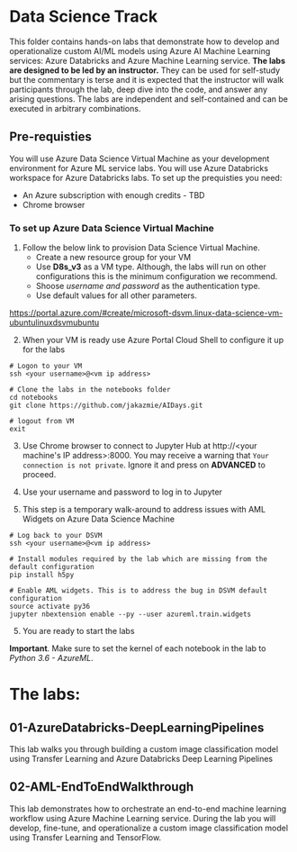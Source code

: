 # Data Science Track

This folder contains hands-on labs that demonstrate how to develop and operationalize custom AI/ML models using Azure AI Machine Learning services: Azure Databricks and Azure Machine Learning service. **The labs are designed to be led by an instructor.**  They can be used for self-study but the commentary is terse and it is expected
that the instructor will walk participants through the lab, deep dive into the code, and answer any arising questions. The labs are independent and self-contained and can be executed in arbitrary combinations. 


## Pre-requisties

You will use Azure Data Science Virtual Machine as your development environment for Azure ML service labs. You will use Azure Databricks workspace for Azure Databricks labs. To set up the prequisties you need:
- An Azure subscription with enough credits - TBD
- Chrome browser


### To set up Azure Data Science Virtual Machine

1. Follow the below link to provision Data Science Virtual Machine. 
   - Create a new resource group for your VM
   - Use **D8s_v3** as a VM type. Although, the labs will run on other configurations this is the minimum configuration we recommend. 
   - Shoose *username and password* as the authentication type. 
   - Use default values for all other parameters.

 https://portal.azure.com/#create/microsoft-dsvm.linux-data-science-vm-ubuntulinuxdsvmubuntu

2. When your VM is ready use Azure Portal Cloud Shell to configure it up for the labs

```
# Logon to your VM
ssh <your username>@<vm ip address>

# Clone the labs in the notebooks folder
cd notebooks
git clone https://github.com/jakazmie/AIDays.git

# logout from VM
exit
```

3. Use Chrome browser to connect to Jupyter Hub at http://<your machine's IP address>:8000. You may receive a warning that `Your connection is not private`. Ignore it and press on **ADVANCED** to proceed.

3. Use your username and password to log in to Jupyter

4. This step is a temporary walk-around to address issues with AML Widgets on Azure Data Science Machine
```
# Log back to your DSVM
ssh <your username>@<vm ip address>

# Install modules required by the lab which are missing from the default configuration
pip install h5py

# Enable AML widgets. This is to address the bug in DSVM default configuration
source activate py36
jupyter nbextension enable --py --user azureml.train.widgets
```

5. You are ready to start the labs

**Important**. Make sure to set the kernel of each notebook in the lab to *Python 3.6 - AzureML*.




# The labs:


## 01-AzureDatabricks-DeepLearningPipelines
This lab walks you through building a custom image classification model using Transfer Learning and Azure Databricks Deep Learning Pipelines


## 02-AML-EndToEndWalkthrough
This lab demonstrates how to orchestrate an end-to-end machine learning workflow using Azure Machine Learning service. During the lab you will develop, fine-tune, and operationalize a custom image classification model using Transfer Learning and TensorFlow. 


